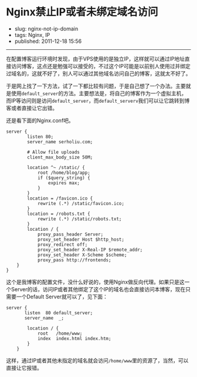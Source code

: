 # Nginx禁止IP或者未绑定域名访问

- slug: nginx-not-ip-domain
- tags: Nginx, IP
- published: 2011-12-18 15:56

----------

在配置博客运行环境时发现，由于VPS使用的是独立IP，这样就可以通过IP地址直接访问博客，这点还是勉强可以接受的，不过这个IP可能是以前别人使用过并绑定过域名的，这就不好了，别人可以通过其他域名访问自己的博客，这就太不好了。

于是网上找了一下方法，试了一下都比较有问题，于是自己想了一个办法。主要就是使用`default_server`的方法。主要想法是，将自己的博客作为一个虚拟主机，而IP等访问则是访问`default_server`，而`default_serverv`我们可以让它跳转到博客或者直接让它出错。

还是看下面的Nginx.conf吧。

```nginx
server {
        listen 80;
        server_name serholiu.com;

        # Allow file uploads
        client_max_body_size 50M;

        location ^~ /static/ {
            root /home/blog/app;
            if ($query_string) {
                expires max;
            }
        }
        location = /favicon.ico {
            rewrite (.*) /static/favicon.ico;
        }
        location = /robots.txt {
            rewrite (.*) /static/robots.txt;
        }
        location / {
            proxy_pass_header Server;
            proxy_set_header Host $http_host;
            proxy_redirect off;
            proxy_set_header X-Real-IP $remote_addr;
            proxy_set_header X-Scheme $scheme;
            proxy_pass http://frontends;
    }
}
```

这个是我博客的配置文件，没什么好说的，使用Nginx做反向代理。如果只是这一个Server的话，访问IP或者其他绑定了这个IP的域名也会直接访问本博客，现在只需要一个Default Server就可以了，见下面：

```nginx
server {
       listen  80 default_server;
       server_name  _;

        location / {
            root   /home/www;
            index  index.html index.htm;
        }
    }
```
这样，通过IP或者其他未指定的域名就会访问`/home/www`里的资源了，当然，可以直接让它报错。
